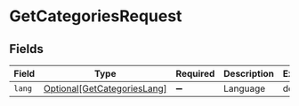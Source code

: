 # GetCategoriesRequest


## Fields

| Field                                                                       | Type                                                                        | Required                                                                    | Description                                                                 | Example                                                                     |
| --------------------------------------------------------------------------- | --------------------------------------------------------------------------- | --------------------------------------------------------------------------- | --------------------------------------------------------------------------- | --------------------------------------------------------------------------- |
| `lang`                                                                      | [Optional[GetCategoriesLang]](../../models/operations/getcategorieslang.md) | :heavy_minus_sign:                                                          | Language                                                                    | de                                                                          |